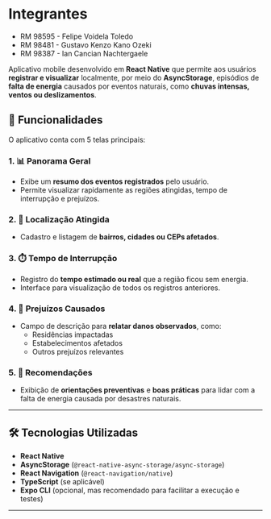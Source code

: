 # Integrantes

- RM 98595 - Felipe Voidela Toledo
- RM 98481 - Gustavo Kenzo Kano Ozeki
- RM 98387 - Ian Cancian Nachtergaele

Aplicativo mobile desenvolvido em **React Native** que permite aos usuários **registrar e visualizar** localmente, por meio do **AsyncStorage**, episódios de **falta de energia** causados por eventos naturais, como **chuvas intensas, ventos ou deslizamentos**.

## 📱 Funcionalidades

O aplicativo conta com 5 telas principais:

### 1. 📊 Panorama Geral
- Exibe um **resumo dos eventos registrados** pelo usuário.
- Permite visualizar rapidamente as regiões atingidas, tempo de interrupção e prejuízos.

### 2. 📍 Localização Atingida
- Cadastro e listagem de **bairros, cidades ou CEPs afetados**.

### 3. ⏱️ Tempo de Interrupção
- Registro do **tempo estimado ou real** que a região ficou sem energia.
- Interface para visualização de todos os registros anteriores.

### 4. 💸 Prejuízos Causados
- Campo de descrição para **relatar danos observados**, como:
  - Residências impactadas
  - Estabelecimentos afetados
  - Outros prejuízos relevantes

### 5. 🧯 Recomendações
- Exibição de **orientações preventivas** e **boas práticas** para lidar com a falta de energia causada por desastres naturais.

---

## 🛠️ Tecnologias Utilizadas

- **React Native**
- **AsyncStorage** (`@react-native-async-storage/async-storage`)
- **React Navigation** (`@react-navigation/native`)
- **TypeScript** (se aplicável)
- **Expo CLI** (opcional, mas recomendado para facilitar a execução e testes)

---